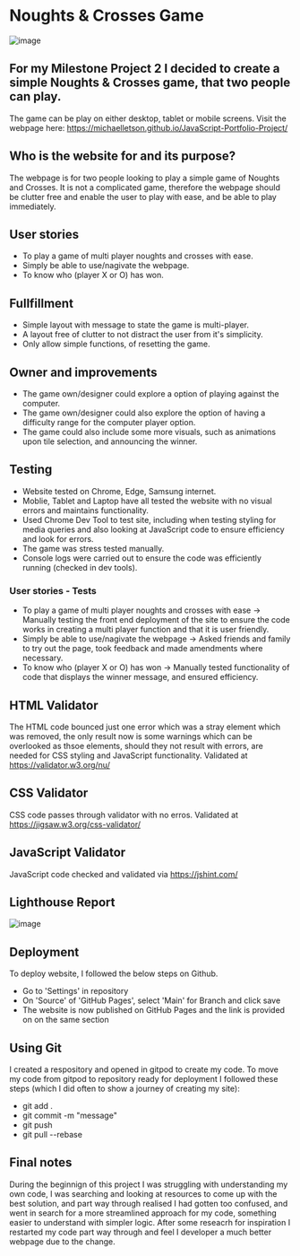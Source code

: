 # Noughts & Crosses Game

![image](https://user-images.githubusercontent.com/93741957/152867585-86239547-540f-4447-9f64-529ea565811b.png)


## For my Milestone Project 2 I decided to create a simple Noughts & Crosses game, that two people can play. 

The game can be play on either desktop, tablet or mobile screens. Visit the webpage here: https://michaelletson.github.io/JavaScript-Portfolio-Project/ 

## Who is the website for and its purpose?

The webpage is for two people looking to play a simple game of Noughts and Crosses. It is not a complicated game, therefore the webpage should be clutter free and enable the user to play with ease, and be able to play immediately. 

## User stories 

- To play a game of multi player noughts and crosses with ease. 
- Simply be able to use/nagivate the webpage. 
- To know who (player X or O) has won. 

## Fullfillment 

- Simple layout with message to state the game is multi-player.
- A layout free of clutter to not distract the user from it's simplicity.
- Only allow simple functions, of resetting the game. 

## Owner and improvements

- The game own/designer could explore a option of playing against the computer. 
- The game own/designer could also explore the option of having a difficulty range for the computer player option. 
- The game could also include some more visuals, such as animations upon tile selection, and announcing the winner. 

## Testing
- Website tested on Chrome, Edge, Samsung internet. 
- Moblie, Tablet and Laptop have all tested the website with no visual errors and maintains functionality.
- Used Chrome Dev Tool to test site, including when testing styling for media queries and also looking at JavaScript code to ensure efficiency and look for errors.
- The game was stress tested manually.
- Console logs were carried out to ensure the code was efficiently running (checked in dev tools).

### User stories - Tests
- To play a game of multi player noughts and crosses with ease -> Manually testing the front end deployment of the site to ensure the code works in creating a multi player function and that it is user friendly. 
- Simply be able to use/nagivate the webpage -> Asked friends and family to try out the page, took feedback and made amendments where necessary. 
- To know who (player X or O) has won -> Manually tested functionality of code that displays the winner message, and ensured efficiency. 

## HTML Validator 

The HTML code bounced just one error which was a stray </header> element which was removed, the only result now is some warnings which can be overlooked as thsoe elements, should they not result with errors, are needed for CSS styling and JavaScript functionality. Validated at https://validator.w3.org/nu/ 

## CSS Validator 

CSS code passes through validator with no erros. Validated at https://jigsaw.w3.org/css-validator/ 

## JavaScript Validator 

JavaScript code checked and validated via https://jshint.com/

## Lighthouse Report

![image](https://user-images.githubusercontent.com/93741957/152871885-ac540112-7194-447a-896e-223a0062ac5f.png)

## Deployment
To deploy website, I followed the below steps on Github.

- Go to 'Settings' in repository
- On 'Source' of 'GitHub Pages', select 'Main' for Branch and click save
- The website is now published on GitHub Pages and the link is provided on on the same section

## Using Git
I created a respository and opened in gitpod to create my code. To move my code from gitpod to repository ready for deployment I followed these steps (which I did often to show a journey of creating my site):

- git add .
- git commit -m "message"
- git push
- git pull --rebase

## Final notes 

During the beginnign of this project I was struggling with understanding my own code, I was searching and looking at resources to come up with the best solution, and part way through realised I had gotten too confused, and went in search for a more streamlined approach for my code, something easier to understand with simpler logic. After some reseacrh for inspiration I restarted my code part way through and feel I developer a much better webpage due to the change. 
